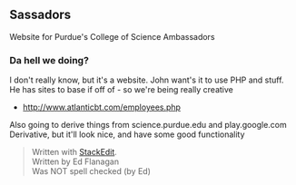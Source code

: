 ## Sassadors ##

Website for Purdue's College of Science Ambassadors

### Da hell we doing? ###

I don't really know, but it's a website. John want's it to use PHP and stuff. 
<br />
He has sites to base if off of - so we're being really creative 

 - http://www.atlanticbt.com/employees.php

Also going to derive things from science.purdue.edu and play.google.com
<br />
Derivative, but it'll look nice, and have some good functionality

> Written with [StackEdit](http://benweet.github.io/stackedit/).<br />
> Written by Ed Flanagan<br />
> Was NOT spell checked (by Ed)
